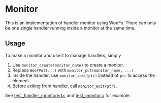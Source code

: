 # Monitor

This is an implementation of handler monitor using WooFs. There can only be one single handler running inside a monitor at the same time.

## Usage

To make a monitor and use it to manage handlers, simply 

1. Use `monitor_create(monitor_name)` to create a monitor.
2. Replace `WooFPut(...)` with `monitor_put(monitor_name, ...)`.
3. Inside the handler, use `monitor_cast(ptr)` instead of `ptr` to access the element.
4. Before exiting from handler, call `monitor_exit(ptr)`. 

See [test_handler_monitored.c](test_handler_monitored.c) and [test_monitor.c](test_monitor.c) for example.
